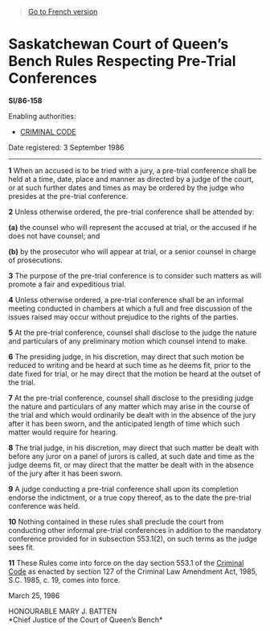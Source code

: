 > [Go to French version](/fr/Règlements/Textes%20réglementaires/86/158.md)

# Saskatchewan Court of Queen’s Bench Rules Respecting Pre-Trial Conferences

**SI/86-158**

Enabling authorities: 
- [CRIMINAL CODE](/en/Acts/Revised%20Statutes%20of%20Canada/C/C-46.md)

Date registered: 3 September 1986

----------

**1** When an accused is to be tried with a jury, a pre-trial conference shall be held at a time, date, place and manner as directed by a judge of the court, or at such further dates and times as may be ordered by the judge who presides at the pre-trial conference.

**2** Unless otherwise ordered, the pre-trial conference shall be attended by:

**(a)** the counsel who will represent the accused at trial, or the accused if he does not have counsel; and



**(b)** by the prosecutor who will appear at trial, or a senior counsel in charge of prosecutions.



**3** The purpose of the pre-trial conference is to consider such matters as will promote a fair and expeditious trial.

**4** Unless otherwise ordered, a pre-trial conference shall be an informal meeting conducted in chambers at which a full and free discussion of the issues raised may occur without prejudice to the rights of the parties.

**5** At the pre-trial conference, counsel shall disclose to the judge the nature and particulars of any preliminary motion which counsel intend to make.

**6** The presiding judge, in his discretion, may direct that such motion be reduced to writing and be heard at such time as he deems fit, prior to the date fixed for trial, or he may direct that the motion be heard at the outset of the trial.

**7** At the pre-trial conference, counsel shall disclose to the presiding judge the nature and particulars of any matter which may arise in the course of the trial and which would ordinarily be dealt with in the absence of the jury after it has been sworn, and the anticipated length of time which such matter would require for hearing.

**8** The trial judge, in his discretion, may direct that such matter be dealt with before any juror on a panel of jurors is called, at such date and time as the judge deems fit, or may direct that the matter be dealt with in the absence of the jury after it has been sworn.

**9** A judge conducting a pre-trial conference shall upon its completion endorse the indictment, or a true copy thereof, as to the date the pre-trial conference was held.

**10** Nothing contained in these rules shall preclude the court from conducting other informal pre-trial conferences in addition to the mandatory conference provided for in subsection 553.1(2), on such terms as the judge sees fit.

**11** These Rules come into force on the day section 553.1 of the [Criminal Code](/en/Acts/Revised%20Statutes%20of%20Canada/C/C-46.md) as enacted by section 127 of the Criminal Law Amendment Act, 1985, S.C. 1985, c. 19, comes into force.

March 25, 1986


<p>HONOURABLE MARY J. BATTEN<br />*Chief Justice of the Court of Queen’s Bench*<br /></p>


